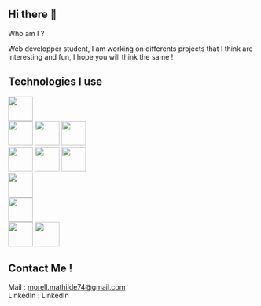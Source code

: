 ## Hi there 👋

Who am I ?

Web developper student, I am working on differents projects that I think are interesting and fun, I hope you will think the same !

## Technologies I use
<div align="left">
    <a href="https://developer.mozilla.org/en-US/docs/Web/HTML"><img src="https://upload.wikimedia.org/wikipedia/commons/thumb/6/61/HTML5_logo_and_wordmark.svg/1024px-HTML5_logo_and_wordmark.svg.png" width="50" /></a>
    <br />
    <a href="https://developer.mozilla.org/fr/docs/Web/CSS"><img src="https://upload.wikimedia.org/wikipedia/commons/thumb/d/d5/CSS3_logo_and_wordmark.svg/1452px-CSS3_logo_and_wordmark.svg.png" width="50" /></a>
    <a href="https://v2.tailwindcss.com/docs"><img src="https://img.icons8.com/color/512/tailwindcss.png" width="50" /></a>
    <a href="https://sass-lang.com/documentation/"><img src="https://img.icons8.com/color/512/sass.png" width="50" /></a>
    <br />
    <a href="https://developer.mozilla.org/en-US/docs/Web/JavaScript"><img src="https://static-00.iconduck.com/assets.00/javascript-js-icon-2048x2048-nyxvtvk0.png" width="50" /></a>
    <a href="https://nodejs.org/api/"><img src="https://static-00.iconduck.com/assets.00/node-js-icon-1817x2048-g8tzf91e.png" width="50" /></a>
    <a href="https://react.dev"><img src="https://upload.wikimedia.org/wikipedia/commons/thumb/a/a7/React-icon.svg/1200px-React-icon.svg.png" width="50" /></a>
    <br />
    <a href="https://www.w3schools.com/python/"><img src="https://cdn3.iconfinder.com/data/icons/logos-and-brands-adobe/512/267_Python-512.png" width="50" /></a>
    <br />
    <a href="https://www.php.net/manual/index.php"><img src="https://cdn-icons-png.flaticon.com/512/5968/5968332.png" width="50" /></a>
    <br />
    <a href="https://git-scm.com"><img src="https://img.icons8.com/color/512/git.png" width="50" /></a>
    <a href="https://dev.mysql.com"><img src="https://cdn-icons-png.flaticon.com/512/5968/5968313.png" width="50" /></a>
</div>

## Contact Me !
Mail : morell.mathilde74@gmail.com
<br />
LinkedIn : <a src="https://www.linkedin.com/in/mathilde-morell-146120290/">LinkedIn</a>
